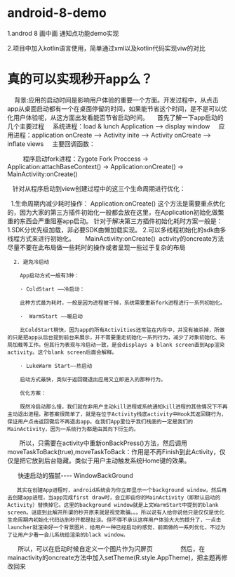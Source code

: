 # android-8-demo

1.androd 8 画中画 通知点功能demo实现

2.项目中加入kotlin语言使用，简单通过xml以及kotlin代码实现viw的对比



# 真的可以实现秒开app么？

     背景:应用的启动时间是影响用户体验的重要一个方面。开发过程中，从点击app从桌面启动都有一个在桌面停留的时间，如果能节省这个时间，是不是可以优化用户体验呢，从这方面出发看能否节省启动时间。
     首先了解一下app启动的几个主要过程
     系统进程：load & lunch Application --> display window 
     应用进程：application onCreate --> Activity inite --> Activity onCreate --> inflate views
     主要回调函数：

          程序启动fork进程：Zygote Fork Proccess 
                              -> Application:attachBaseContext()
                              -> Application:onCreate() 
                              -> MainActiviity:onCreate()
                              
                              
    针对从程序启动到view创建过程中的这三个生命周期进行优化：
    
    1.生命周期内减少耗时操作：
      Application:onCreate()
      这个方法是需要重点优化的，因为大家的第三方插件初始化一般都会放在这里，在Application初始化做繁重的东西会严重阻塞app启动。
      针对于解决第三方插件初始化耗时方案一般是：
          1.SDK分优先级加载，非必要SDK由懒加载实现。
          2.可以多线程初始化的sdk由多线程方式来进行初始化。
      MainActiviity:onCreate()  activity的oncreate方法尽量不要在此布局做一些耗时的操作或者呈现一些过于复杂的布局
      
      
      2. 避免冷启动

        App启动方式一般有3种：

        · ColdStart ——冷启动：

        此种方式最为耗时，一般是因为进程被干掉，系统需要重新fork进程进行一系列初始化。

        ·  WarmStart ——暖启动

        比ColdStart稍快，因为app的所有Activities还常驻在内存中，并没有被杀掉，所做的只是把app从后台提到前台来展示，并不需要重走初始化一系列行为，减少了对象初始化、布局加载等工作。但其行为表现与冷启动一致，是会displays a blank screen直到App渲染activity。这个blank screen后面会解释。

        · LukeWarm Start——热启动

        启动方式最快，类似于返回键退出应用又立即进入的那种行为。

        优化方案：

        既然冷启动那么慢，我们就在非用户主动kill进程或系统通知kill进程的其他情况下不再主动退出进程。那答案很简单了，就是在位于Activity栈底activity中Hook其返回键行为，保证用户点击返回键后不再退出app。在我们App里位于我们栈底的一定是我们的MainActivity，因为一系统行为都是由其向下衍生的。
        所以，只需要在activity中重新onBackPress()方法，然后调用moveTaskToBack(true),moveTaskToBack：作用是不再Finish到此Activity，仅仅是把它放到后台隐藏。类似于用户主动触发系统Home键的效果。
        
       快速启动的猫腻---- WindowBackGround
       
       其实在创建App进程时，android系统会为你立即显示一个background window，然后再去创建app进程，当app完成first draw时，会立即由你的MainActivity（即默认启动的Activity）替换掉它。这里的background window就是上文WarmStart中提到的blank screen。谜底到此解开所谓的秒开原来就是视觉欺骗。。。所以说有人给你说他只是仅仅是优化生命周期内初始化代码达到秒开都是扯淡。但不得不承认这样用户体验大大的提升了，一点击launcher就渲染好一个背景图片，给用户一种已经启动的感觉，前面做的一系列优化，不过为了让用户少看一会儿系统给渲染的black window。
       
       所以，可以在启动时候自定义一个图片作为闪屏页
        <!--自定义启动闪屏页-->
    <style name="splashTheme" parent="AppTheme">
        <item name="android:windowFullscreen">true</item>
        <item name="android:windowBackground">@drawable/ic_autocomplete_logo_24dp</item>
        <item name="android:windowIsTranslucent">false</item>
    </style>
        然后，在mainactivity的oncreate方法中加入setTheme(R.style.AppTheme)，把主题再修改回来
        




